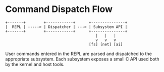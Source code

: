 # Command Dispatch Flow

```
+-------+        +------------+      +---------------+
|  REPL | -----> | Dispatcher | ---> | Subsystem API |
+-------+        +------------+      +---------------+
                                        |   |   |
                                        v   v   v
                                     [fs] [net] [ai]
```

User commands entered in the REPL are parsed and dispatched to the appropriate
subsystem. Each subsystem exposes a small C API used both by the kernel and host
tools.
